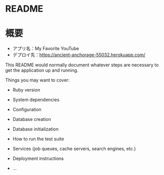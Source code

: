 # README


# 概要
* アプリ名：My Favorite YouTube
* デプロイ先：https://ancient-anchorage-55032.herokuapp.com/


This README would normally document whatever steps are necessary to get the
application up and running.

Things you may want to cover:

* Ruby version

* System dependencies

* Configuration

* Database creation

* Database initialization

* How to run the test suite

* Services (job queues, cache servers, search engines, etc.)

* Deployment instructions

* ...
